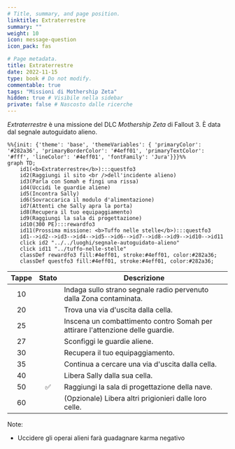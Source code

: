 ```yaml
---
# Title, summary, and page position.
linktitle: Extraterrestre
summary: ""
weight: 10
icon: message-question
icon_pack: fas

# Page metadata.
title: Extraterrestre
date: 2022-11-15
type: book # Do not modify.
commentable: true
tags: "Missioni di Mothership Zeta"
hidden: true # Visibile nella sidebar
private: false # Nascosto dalle ricerche
---
```



*Extraterrestre* è una missione del DLC *Mothership Zeta* di Fallout 3. È data dal segnale autoguidato alieno.


```mermaid
%%{init: {'theme': 'base', 'themeVariables': { 'primaryColor': '#282a36', 'primaryBorderColor': '#4eff01', 'primaryTextColor': '#fff', 'lineColor': '#4eff01', 'fontFamily': 'Jura'}}}%%
graph TD;
    id1(<b>Extraterrestre</b>):::questfo3
    id2(Raggiungi il sito <br />dell'incidente alieno)
    id3(Parla con Somah e fingi una rissa)
    id4(Uccidi le guardie aliene)
    id5(Incontra Sally)
    id6(Sovraccarica il modulo d'alimentazione)
    id7(Attenti che Sally apra la porta) 
    id8(Recupera il tuo equipaggiamento)
    id9(Raggiungi la sala di progettazione)
    id10(300 PE):::rewardfo3
    id11(Prossima missione: <b>Tuffo nelle stelle</b>):::questfo3
    id1-->id2-->id3-->id4-->id5-->id6-->id7-->id8-->id9-->id10-->id11
    click id2 "../../luoghi/segnale-autoguidato-alieno"
    click id11 "../tuffo-nelle-stelle"
    classDef rewardfo3 fill:#4eff01, stroke:#4eff01, color:#282a36;
    classDef questfo3 fill:#4eff01, stroke:#4eff01, color:#282a36;
```

| Tappe |       Stato        | Descrizione                                                                    |
|:-----:|:------------------:| ------------------------------------------------------------------------------ |
|  10   |                    | Indaga sullo strano segnale radio pervenuto dalla Zona contaminata.            |
|  20   |                    | Trova una via d'uscita dalla cella.                                            |
|  25   |                    | Inscena un combattimento contro Somah per attirare l'attenzione delle guardie. |
|  27   |                    | Sconfiggi le guardie aliene.                                                   |
|  30   |                    | Recupera il tuo equipaggiamento.                                               |
|  35   |                    | Continua a cercare una via d'uscita dalla cella.                               |
|  40   |                    | Libera Sally dalla sua cella.                                                  |
|  50   | :white_check_mark: | Raggiungi la sala di progettazione della nave.                                 |
|  60   |                    | (Opzionale) Libera altri prigionieri dalle loro celle.                         |




Note:
- Uccidere gli operai alieni farà guadagnare karma negativo
